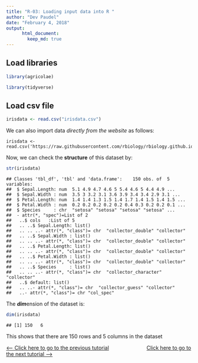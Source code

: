 ```yaml
---
title: "R-03: Loading input data into R "
author: "Dev Paudel"
date: "February 4, 2018"
output: 
      html_document:
        keep_md: true
---
```




## Load libraries


```r
library(agricolae)
```

```r
library(tidyverse)
```

## Load csv file


```r
irisdata <- read.csv("irisdata.csv") 
```
We can also import data *directly from the website* as follows:

```
irisdata <- read.csv('https://raw.githubusercontent.com/rbiology/rbiology.github.io/master/_data/irisdata.csv')
```

Now, we can check the **structure** of this dataset by:

```r
str(irisdata)
```

```
## Classes 'tbl_df', 'tbl' and 'data.frame':	150 obs. of  5 variables:
##  $ Sepal.Length: num  5.1 4.9 4.7 4.6 5 5.4 4.6 5 4.4 4.9 ...
##  $ Sepal.Width : num  3.5 3 3.2 3.1 3.6 3.9 3.4 3.4 2.9 3.1 ...
##  $ Petal.Length: num  1.4 1.4 1.3 1.5 1.4 1.7 1.4 1.5 1.4 1.5 ...
##  $ Petal.Width : num  0.2 0.2 0.2 0.2 0.2 0.4 0.3 0.2 0.2 0.1 ...
##  $ Species     : chr  "setosa" "setosa" "setosa" "setosa" ...
##  - attr(*, "spec")=List of 2
##   ..$ cols   :List of 5
##   .. ..$ Sepal.Length: list()
##   .. .. ..- attr(*, "class")= chr  "collector_double" "collector"
##   .. ..$ Sepal.Width : list()
##   .. .. ..- attr(*, "class")= chr  "collector_double" "collector"
##   .. ..$ Petal.Length: list()
##   .. .. ..- attr(*, "class")= chr  "collector_double" "collector"
##   .. ..$ Petal.Width : list()
##   .. .. ..- attr(*, "class")= chr  "collector_double" "collector"
##   .. ..$ Species     : list()
##   .. .. ..- attr(*, "class")= chr  "collector_character" "collector"
##   ..$ default: list()
##   .. ..- attr(*, "class")= chr  "collector_guess" "collector"
##   ..- attr(*, "class")= chr "col_spec"
```

The ***dim***ension of the dataset is:

```r
dim(irisdata)
```

```
## [1] 150   6
```
This shows that there are 150 rows and 5 columns in the dataset


[<-- Click here to go to the previous tutorial](https://rbiology.github.io/2018-02-03-r101-a2/) &nbsp;&nbsp;&nbsp;&nbsp;&nbsp;&nbsp;&nbsp;&nbsp;&nbsp;&nbsp;&nbsp;&nbsp;&nbsp;&nbsp;&nbsp;&nbsp;&nbsp;&nbsp;&nbsp;&nbsp;&nbsp;&nbsp;&nbsp;&nbsp; [Click here to go to the next tutorial -->](https://rbiology.github.io/2018-02-05-r101-a4/)
